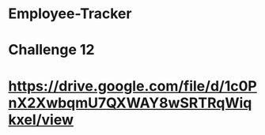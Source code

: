 # Employee-Tracker
# Challenge 12
# https://drive.google.com/file/d/1c0PnX2XwbqmU7QXWAY8wSRTRqWiqkxeI/view
